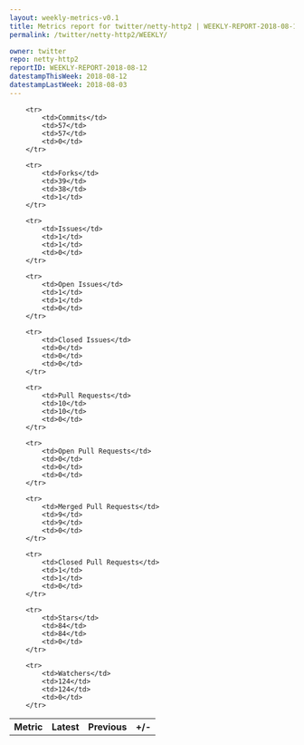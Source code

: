 ```yaml
---
layout: weekly-metrics-v0.1
title: Metrics report for twitter/netty-http2 | WEEKLY-REPORT-2018-08-12
permalink: /twitter/netty-http2/WEEKLY/

owner: twitter
repo: netty-http2
reportID: WEEKLY-REPORT-2018-08-12
datestampThisWeek: 2018-08-12
datestampLastWeek: 2018-08-03
---
```




<table style="width: 100%;">
    <tr>
        <th>Metric</th>
        <th>Latest</th>
        <th>Previous</th>
        <th>+/-</th>
    </tr>

        <tr>
            <td>Commits</td>
            <td>57</td>
            <td>57</td>
            <td>0</td>
        </tr>
        
        <tr>
            <td>Forks</td>
            <td>39</td>
            <td>38</td>
            <td>1</td>
        </tr>
        
        <tr>
            <td>Issues</td>
            <td>1</td>
            <td>1</td>
            <td>0</td>
        </tr>
        
        <tr>
            <td>Open Issues</td>
            <td>1</td>
            <td>1</td>
            <td>0</td>
        </tr>
        
        <tr>
            <td>Closed Issues</td>
            <td>0</td>
            <td>0</td>
            <td>0</td>
        </tr>
        
        <tr>
            <td>Pull Requests</td>
            <td>10</td>
            <td>10</td>
            <td>0</td>
        </tr>
        
        <tr>
            <td>Open Pull Requests</td>
            <td>0</td>
            <td>0</td>
            <td>0</td>
        </tr>
        
        <tr>
            <td>Merged Pull Requests</td>
            <td>9</td>
            <td>9</td>
            <td>0</td>
        </tr>
        
        <tr>
            <td>Closed Pull Requests</td>
            <td>1</td>
            <td>1</td>
            <td>0</td>
        </tr>
        
        <tr>
            <td>Stars</td>
            <td>84</td>
            <td>84</td>
            <td>0</td>
        </tr>
        
        <tr>
            <td>Watchers</td>
            <td>124</td>
            <td>124</td>
            <td>0</td>
        </tr>
        
</table>
